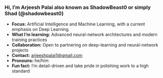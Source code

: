 ### Hi, I’m Arjeesh Palai also known as ShadowBeast0 or simply Shad (@shadowbeast0)

- **Focus:** Artificial Intelligence and Machine Learning, with a current emphasis on Deep Learning  
- **What I’m learning:** Advanced neural-network architectures and modern training practices  
- **Collaboration:** Open to partnering on deep-learning and neural-network projects  
- **Contact:** arjeeshpalai1@gmail.com  
- **Pronouns:** he/him  
- **Fun fact:** I’m detail-driven and take pride in polishing work to a high standard


<!---
shadowbeast0/shadowbeast0 is a ✨ special ✨ repository because its `README.md` (this file) appears on your GitHub profile.
You can click the Preview link to take a look at your changes.
--->

